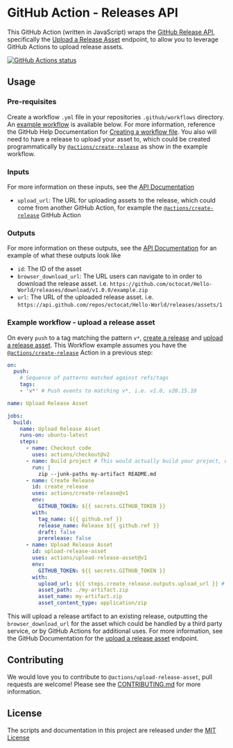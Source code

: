 # GitHub Action - Releases API
This GitHub Action (written in JavaScript) wraps the [GitHub Release API](https://developer.github.com/v3/repos/releases/), specifically the [Upload a Release Asset](https://developer.github.com/v3/repos/releases/#upload-a-release-asset) endpoint, to allow you to leverage GitHub Actions to upload release assets.

<a href="https://github.com/actions/upload-release-asset"><img alt="GitHub Actions status" src="https://github.com/actions/upload-release-asset/workflows/Tests/badge.svg"></a>

## Usage
### Pre-requisites
Create a workflow `.yml` file in your repositories `.github/workflows` directory. An [example workflow](#example-workflow---upload-a-release-asset) is available below. For more information, reference the GitHub Help Documentation for [Creating a workflow file](https://help.github.com/en/articles/configuring-a-workflow#creating-a-workflow-file). You also will need to have a release to upload your asset to, which could be created programmatically by [`@actions/create-release`](https://www.github.com/actions/create-release) as show in the example workflow.

### Inputs
For more information on these inputs, see the [API Documentation](https://developer.github.com/v3/repos/releases/#input-2)

- `upload_url`: The URL for uploading assets to the release, which could come from another GitHub Action, for example the [`@actions/create-release`](https://www.github.com/actions/create-release) GitHub Action

### Outputs
For more information on these outputs, see the [API Documentation](https://developer.github.com/v3/repos/releases/#response-for-successful-upload) for an example of what these outputs look like

- `id`: The ID of the asset
- `browser_download_url`: The URL users can navigate to in order to download the release asset. i.e. `https://github.com/octocat/Hello-World/releases/download/v1.0.0/example.zip`
- `url`: The URL of the uploaded release asset. i.e. `https://api.github.com/repos/octocat/Hello-World/releases/assets/1`

### Example workflow - upload a release asset
On every `push` to a tag matching the pattern `v*`, [create a release](https://developer.github.com/v3/repos/releases/#create-a-release) and [upload a release asset](https://developer.github.com/v3/repos/releases/#upload-a-release-asset). This Workflow example assumes you have the [`@actions/create-release`](https://www.github.com/actions/create-release) Action in a previous step:

```yaml
on:
  push:
    # Sequence of patterns matched against refs/tags
    tags:
    - 'v*' # Push events to matching v*, i.e. v1.0, v20.15.10

name: Upload Release Asset

jobs:
  build:
    name: Upload Release Asset
    runs-on: ubuntu-latest
    steps:
      - name: Checkout code
        uses: actions/checkout@v2
      - name: Build project # This would actually build your project, using zip for an example artifact
        run: |
          zip --junk-paths my-artifact README.md
      - name: Create Release
        id: create_release
        uses: actions/create-release@v1
        env:
          GITHUB_TOKEN: ${{ secrets.GITHUB_TOKEN }}
        with:
          tag_name: ${{ github.ref }}
          release_name: Release ${{ github.ref }}
          draft: false
          prerelease: false
      - name: Upload Release Asset
        id: upload-release-asset 
        uses: actions/upload-release-asset@v1
        env:
          GITHUB_TOKEN: ${{ secrets.GITHUB_TOKEN }}
        with:
          upload_url: ${{ steps.create_release.outputs.upload_url }} # This pulls from the CREATE RELEASE step above, referencing it's ID to get its outputs object, which include a `upload_url`. See this blog post for more info: https://jasonet.co/posts/new-features-of-github-actions/#passing-data-to-future-steps 
          asset_path: ./my-artifact.zip
          asset_name: my-artifact.zip
          asset_content_type: application/zip
```

This will upload a release artifact to an existing release, outputting the `browser_download_url` for the asset which could be handled by a third party service, or by GitHub Actions for additional uses. For more information, see the GitHub Documentation for the [upload a release asset](https://developer.github.com/v3/repos/releases/#upload-a-release-asset) endpoint. 

## Contributing
We would love you to contribute to `@actions/upload-release-asset`, pull requests are welcome! Please see the [CONTRIBUTING.md](CONTRIBUTING.md) for more information.

## License
The scripts and documentation in this project are released under the [MIT License](LICENSE)
